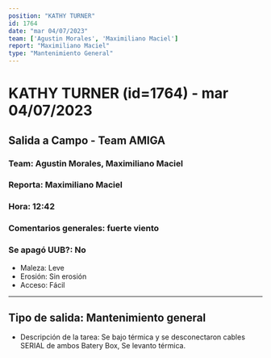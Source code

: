 ```yaml
---
position: "KATHY TURNER"
id: 1764
date: "mar 04/07/2023"
team: ['Agustin Morales', 'Maximiliano Maciel']
report: "Maximiliano Maciel"
type: "Mantenimiento General"
---
```


# KATHY TURNER (id=1764) - mar 04/07/2023
## Salida a Campo - Team AMIGA
### Team: Agustin Morales, Maximiliano Maciel
### Reporta: Maximiliano Maciel
### Hora: 12:42
### Comentarios generales: fuerte viento
### Se apagó UUB?: No 
- Maleza: Leve
- Erosión: Sin erosión
- Acceso: Fácil
---------
## Tipo de salida: Mantenimiento general
   - Descripción de la tarea: Se bajo térmica y se desconectaron cables SERIAL de ambos Batery Box, Se levanto térmica.
